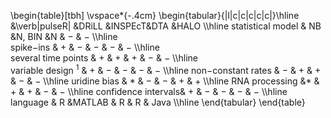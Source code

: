 \begin{table}[tbh]
 \vspace*{-.4cm}
 \begin{tabular}{|l|c|c|c|c|c|}\hline
                        &\verb|pulseR| &DRiLL          &INSPEcT&DTA    &HALO       \\\hline
 statistical model      & NB           &N, BIN         &N       & $-$  & $-$      \\\hline                         
 spike$-$ins            & $+$          &   $-$         &  $-$   &  $-$ & $-$         \\\hline               
 several time points    & $+$          &   $+$         &  $+$   &  $-$ & $-$         \\\hline                    
  variable design $^1$  & $+$          &   $-$         &  $-$   &  $-$ & $-$         \\\hline 
 non$-$constant rates   & $-$          &   $+$         &  $+$   &  $-$ & $-$         \\\hline 
      uridine bias      & $\ast$       &   $-$         &  $-$   &  $+$ & $+$         \\\hline 
       RNA processing   &$\ast$        &   $+$         &  $+$   &  $-$ & $-$         \\\hline 
    confidence intervals& $+$          &   $-$         &  $-$   &  $-$ & $-$         \\\hline 
  language              & R            &MATLAB         &  R     &  R   & Java      \\\hline 
 \end{tabular}
\end{table} 
